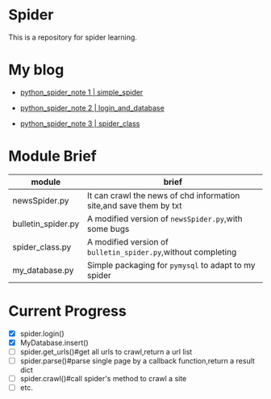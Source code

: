 # Spider

This is a repository for spider learning.

# My blog

- [python_spider_note 1 | simple_spider](https://hanechiri.github.io/post/python_spider_note1simple_spider/)

- [python_spider_note 2 | login_and_database](https://hanechiri.github.io/post/python_spider_note2login_and_database/)

- [python_spider_note 3 | spider_class](https://hanechiri.github.io/post/python_spider_note3class_spider/)


# Module Brief

| module             | brief                                                        |
| ------------------ | ------------------------------------------------------------ |
| newsSpider.py      | It can crawl the news of chd information site,and save them by txt |
| bulletin_spider.py | A modified version of  `newsSpider.py`,with some bugs        |
| spider_class.py    | A modified version of  `bulletin_spider.py`,without completing |
| my_database.py     | Simple packaging for `pymysql` to adapt to my spider         |



# Current Progress

- [x] spider.login()
- [x] MyDatabase.insert()
- [ ] spider.get_urls()#get all urls to crawl,return a url list
- [ ] spider.parse()#parse single page by a callback function,return a result dict
- [ ] spider.crawl()#call spider's method to crawl a site
- [ ] etc.